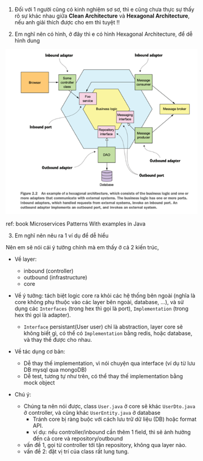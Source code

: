 1. Đối với 1 người cũng có kinh nghiệm sơ sơ, thì e cũng chưa thực sự thấy rõ sự khác nhau giữa **Clean Architecture** và **Hexagonal Architecture**, nếu anh giải thích được cho em thì tuyệt !!

2. Em nghĩ nên có hình, ở đây thì e có hình Hexagonal Architecture, để dễ hình dung

![img.png](img.png)

ref: book Microservices Patterns With examples in Java

3. Em nghĩ nên nêu ra 1 ví dụ để dễ hiểu 
 
Nên em sẽ nói cái ý tưởng chính mà em thấy ở cả 2 kiến trúc,

- Về layer:
  - inbound (controller)
  - outbound (infrastructure)
  - core  

- Về ý tưởng: tách biệt logic core ra khỏi các hệ thống bên ngoài (nghĩa là core không phụ thuộc vào các layer bên ngoài, database, ...), và sử dụng các `Interfaces` (trong hex thì gọi là port), `Implementation` (trong hex thì gọi là adapter).
  - `Interface` persistant(User user) chỉ là abstraction, layer core sẽ không biết gì, có thể có `Implementation` bằng redis, hoặc database, và thay thế được cho nhau.

- Về tác dụng cơ bản:
  - Dễ thay thế implementation, vì nói chuyện qua interface (ví dụ từ lưu DB mysql qua mongoDB)
  - Dễ test, tương tự như trên, có thể thay thế implementation bằng mock object

- Chú ý:
  - Chúng ta nên nói được, class `User.java` ở core sẽ khác `UserDto.java` ở controller, và cũng khác `UserEntity.java` ở database
    - Tránh core bị ràng buộc với cách lưu trữ dữ liệu (DB) hoặc format API.
    - ví dụ: nếu controller/inbound cần thêm 1 field, thì sẽ ảnh hưởng đến cả core và repository/outbound
  - vấn đề 1, gọi từ controller tới tận repository, không qua layer nào.
  - vấn đề 2: đặt vị trí của class rất lung tung.


